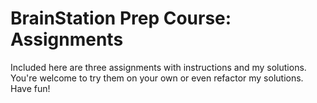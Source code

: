 # BrainStation Prep Course: Assignments

Included here are three assignments with instructions and my solutions. You're welcome to try them on your own or even refactor my solutions. Have fun!
